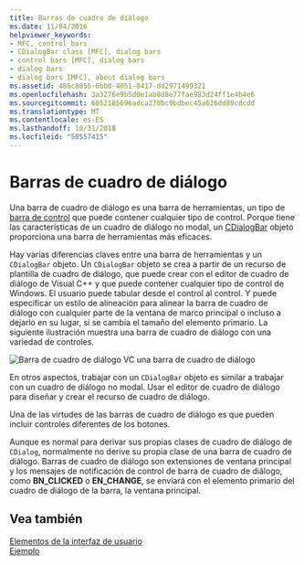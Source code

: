 ```yaml
---
title: Barras de cuadro de diálogo
ms.date: 11/04/2016
helpviewer_keywords:
- MFC, control bars
- CDialogBar class [MFC], dialog bars
- control bars [MFC], dialog bars
- dialog bars
- dialog bars [MFC], about dialog bars
ms.assetid: 485c8055-6bb0-4051-8417-dd2971499321
ms.openlocfilehash: 3a3276e9b5d0e1ab8d8e77fae983d24ff1e4b4e6
ms.sourcegitcommit: 6052185696adca270bc9bdbec45a626dd89cdcdd
ms.translationtype: MT
ms.contentlocale: es-ES
ms.lasthandoff: 10/31/2018
ms.locfileid: "50557415"
---
```

# <a name="dialog-bars"></a>Barras de cuadro de diálogo

Una barra de cuadro de diálogo es una barra de herramientas, un tipo de [barra de control](../mfc/control-bars.md) que puede contener cualquier tipo de control. Porque tiene las características de un cuadro de diálogo no modal, un [CDialogBar](../mfc/reference/cdialogbar-class.md) objeto proporciona una barra de herramientas más eficaces.

Hay varias diferencias claves entre una barra de herramientas y un `CDialogBar` objeto. Un `CDialogBar` objeto se crea a partir de un recurso de plantilla de cuadro de diálogo, que puede crear con el editor de cuadro de diálogo de Visual C++ y que puede contener cualquier tipo de control de Windows. El usuario puede tabular desde el control al control. Y puede especificar un estilo de alineación para alinear la barra de cuadro de diálogo con cualquier parte de la ventana de marco principal o incluso a dejarlo en su lugar, si se cambia el tamaño del elemento primario. La siguiente ilustración muestra una barra de cuadro de diálogo con una variedad de controles.

![Barra de cuadro de diálogo VC](../mfc/media/vc378t1.gif "vc378t1") una barra de cuadro de diálogo

En otros aspectos, trabajar con un `CDialogBar` objeto es similar a trabajar con un cuadro de diálogo no modal. Usar el editor de cuadro de diálogo para diseñar y crear el recurso de cuadro de diálogo.

Una de las virtudes de las barras de cuadro de diálogo es que pueden incluir controles diferentes de los botones.

Aunque es normal para derivar sus propias clases de cuadro de diálogo de `CDialog`, normalmente no derive su propia clase de una barra de cuadro de diálogo. Barras de cuadro de diálogo son extensiones de ventana principal y los mensajes de notificación de control de barra de cuadro de diálogo, como **BN_CLICKED** o **EN_CHANGE**, se enviará con el elemento primario del cuadro de diálogo de la barra, la ventana principal.

## <a name="see-also"></a>Vea también

[Elementos de la interfaz de usuario](../mfc/user-interface-elements-mfc.md)<br/>
[Ejemplo](../visual-cpp-samples.md)

